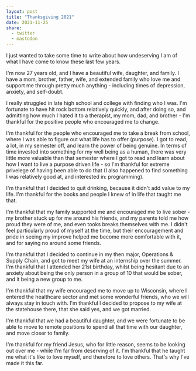 ```yaml
---
layout: post
title: "Thanksgiving 2021"
date: 2021-11-25
share:
  - twitter
  - mastodon
---
```


I just wanted to take some time to write about how undeserving I am of what I have come to know these last few years. 

I'm now 27 years old, and I have a beautiful wife, daughter, and family. I have a mom, brother, father, wife, and extended family who love me and support me through pretty much anything - including times of depression, anxiety, and self-doubt.

I really struggled in late high school and college with finding who I was. I'm fortunate to have hit rock bottom relatively quickly, and after doing so, and admitting how much I hated it to a therapist, my mom, dad, and brother - I'm thankful for the positive people who encouraged me to change. 

I'm thankful for the people who encouraged me to take a break from school, where I was able to figure out what life has to offer (purpose). I got to read, a lot, in my semester off, and learn the power of being genuine. In terms of time invested into something for my well being as a human, there was very little more valuable than that semester where I got to read and learn about how I want to live a purpose driven life - so I'm thankful for extreme privelege of having been able to do that (I also happened to find something I was relatively good at, and interested in: programming).

I'm thankful that I decided to quit drinking, because it didn't add value to my life. I'm thankful for the books and people I knew of in life that taught me that.

I'm thankful that my family supported me and encouraged me to live sober - my brother stuck up for me around his friends, and my parents told me how proud they were of me, and even tooks breaks themselves with me. I didn't feel particularly proud of myself at the time, but their encouragement and pride in seeing my improve helped me become more comfortable with it, and for saying no around some friends. 

I'm thankful that I decided to continue in my then major, Operations & Supply Chain, and got to meet my wife at an internship over the summer. I'm thankful that I attended her 21st birthday, whilst being hesitant due to an anxiety about being the only person in a group of 10 that would be sober, and it being a new group to me.

I'm thankful that my wife encouraged me to move up to Wisconsin, where I entered the healthcare sector and met some wonderful friends, who we will always stay in touch with. I'm thankful I decided to propose to my wife at the statehouse there, that she said yes, and we got married.

I'm thankful that we had a beautiful daughter, and we were fortunate to be able to move to remote positions to spend all that time with our daughter, and move closer to family.

I'm thankful for my friend Jesus, who for little reason, seems to be looking out over me - while I'm far from deserving of it. I'm thankful that he taught me what it's like to love myself, and therefore to love others. That's why I've made it this far. 